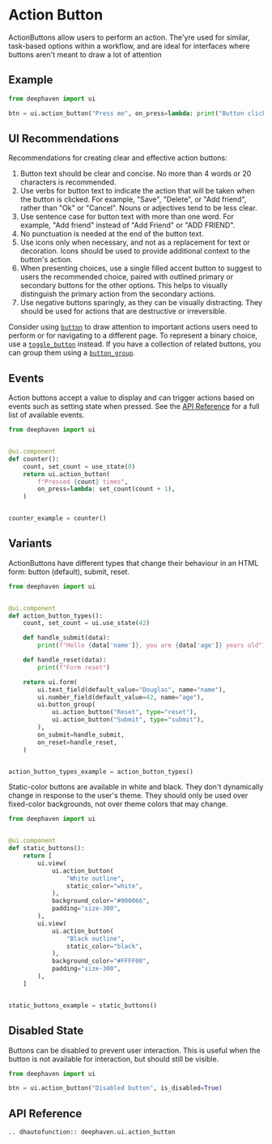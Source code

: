 # Action Button

ActionButtons allow users to perform an action. The'yre used for similar, task-based options within a workflow, and are ideal for interfaces where buttons aren't meant to draw a lot of attention

## Example

```python
from deephaven import ui

btn = ui.action_button("Press me", on_press=lambda: print("Button clicked"))
```

## UI Recommendations

Recommendations for creating clear and effective action buttons:

1. Button text should be clear and concise. No more than 4 words or 20 characters is recommended.
2. Use verbs for button text to indicate the action that will be taken when the button is clicked. For example, "Save", "Delete", or "Add friend", rather than "Ok" or "Cancel". Nouns or adjectives tend to be less clear.
3. Use sentence case for button text with more than one word. For example, "Add friend" instead of "Add Friend" or "ADD FRIEND".
4. No punctuation is needed at the end of the button text.
5. Use icons only when necessary, and not as a replacement for text or decoration. Icons should be used to provide additional context to the button's action.
6. When presenting choices, use a single filled accent button to suggest to users the recommended choice, paired with outlined primary or secondary buttons for the other options. This helps to visually distinguish the primary action from the secondary actions.
7. Use negative buttons sparingly, as they can be visually distracting. They should be used for actions that are destructive or irreversible.

Consider using [`button`](./button.md) to draw attention to important actions users need to perform or for navigating to a different page. To represent a binary choice, use a [`toggle_button`](./toggle_button.md) instead. If you have a collection of related buttons, you can group them using a [`button_group`](./button_group.md).

## Events

Action buttons accept a value to display and can trigger actions based on events such as setting state when pressed. See the [API Reference](#api-reference) for a full list of available events.

```python
from deephaven import ui


@ui.component
def counter():
    count, set_count = use_state(0)
    return ui.action_button(
        f"Pressed {count} times",
        on_press=lambda: set_count(count + 1),
    )


counter_example = counter()
```

## Variants

ActionButtons have different types that change their behaviour in an HTML form: button (default), submit, reset. 

```python
from deephaven import ui


@ui.component
def action_button_types():
    count, set_count = ui.use_state(42)

    def handle_submit(data):
        print(f"Hello {data['name']}, you are {data['age']} years old")

    def handle_reset(data):
        print(f"Form reset")

    return ui.form(
        ui.text_field(default_value="Douglas", name="name"),
        ui.number_field(default_value=42, name="age"),
        ui.button_group(
            ui.action_button("Reset", type="reset"),
            ui.action_button("Submit", type="submit"),
        ),
        on_submit=handle_submit,
        on_reset=handle_reset,
    )


action_button_types_example = action_button_types()
```

Static-color buttons are available in white and black. They don't dynamically change in response to the user's theme. They should only be used over fixed-color backgrounds, not over theme colors that may change. 

```python
from deephaven import ui


@ui.component
def static_buttons():
    return [
        ui.view(
            ui.action_button(
                "White outline",
                static_color="white",
            ),
            background_color="#000066",
            padding="size-300",
        ),
        ui.view(
            ui.action_button(
                "Black outline",
                static_color="black",
            ),
            background_color="#FFFF00",
            padding="size-300",
        ),
    ]


static_buttons_example = static_buttons()
```

## Disabled State

Buttons can be disabled to prevent user interaction. This is useful when the button is not available for interaction, but should still be visible.

```python
from deephaven import ui

btn = ui.action_button("Disabled button", is_disabled=True)
```

## API Reference

```{eval-rst}
.. dhautofunction:: deephaven.ui.action_button
```
